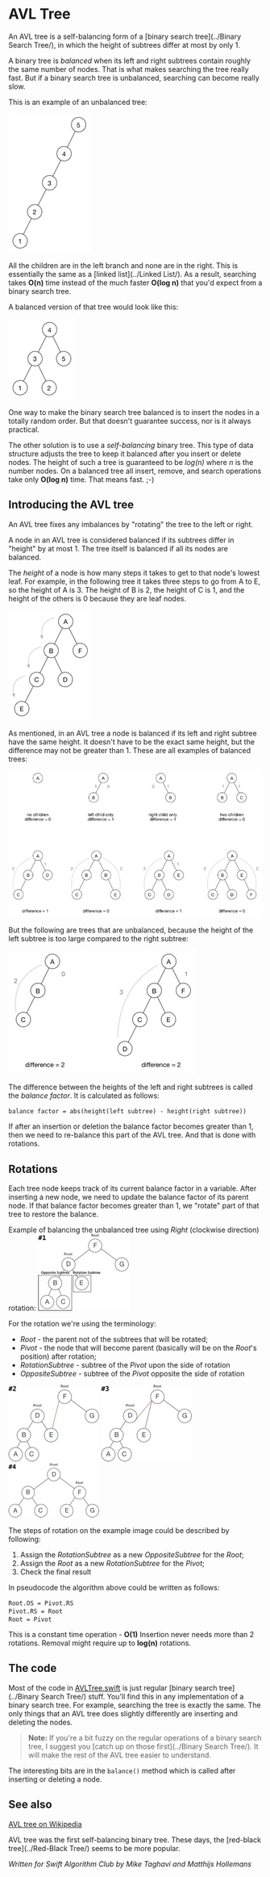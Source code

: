 # AVL Tree

An AVL tree is a self-balancing form of a [binary search tree](../Binary Search Tree/), in which the height of subtrees differ at most by only 1.

A binary tree is *balanced* when its left and right subtrees contain roughly the same number of nodes. That is what makes searching the tree really fast. But if a binary search tree is unbalanced, searching can become really slow.

This is an example of an unbalanced tree:

![Unbalanced tree](Images/Unbalanced.png)

All the children are in the left branch and none are in the right. This is essentially the same as a [linked list](../Linked List/). As a result, searching takes **O(n)** time instead of the much faster **O(log n)** that you'd expect from a binary search tree.

A balanced version of that tree would look like this:

![Balanced tree](Images/Balanced.png)

One way to make the binary search tree balanced is to insert the nodes in a totally random order. But that doesn't guarantee success, nor is it always practical.

The other solution is to use a *self-balancing* binary tree. This type of data structure adjusts the tree to keep it balanced after you insert or delete nodes. The height of such a tree is guaranteed to be *log(n)* where *n* is the number nodes. On a balanced tree all insert, remove, and search operations take only **O(log n)** time. That means fast. ;-)

## Introducing the AVL tree

An AVL tree fixes any imbalances by "rotating" the tree to the left or right.

A node in an AVL tree is considered balanced if its subtrees differ in "height" by at most 1. The tree itself is balanced if all its nodes are balanced.

The *height* of a node is how many steps it takes to get to that node's lowest leaf. For example, in the following tree it takes three steps to go from A to E, so the height of A is 3. The height of B is 2, the height of C is 1, and the height of the others is 0 because they are leaf nodes.

![Node height](Images/Height.png)

As mentioned, in an AVL tree a node is balanced if its left and right subtree have the same height. It doesn't have to be the exact same height, but the difference may not be greater than 1. These are all examples of balanced trees:

![Balanced trees](Images/BalanceOK.png)

But the following are trees that are unbalanced, because the height of the left subtree is too large compared to the right subtree:

![Unbalanced trees](Images/BalanceNotOK.png)

The difference between the heights of the left and right subtrees is called the *balance factor*. It is calculated as follows:

	balance factor = abs(height(left subtree) - height(right subtree))

If after an insertion or deletion the balance factor becomes greater than 1, then we need to re-balance this part of the AVL tree. And that is done with rotations.

## Rotations
Each tree node keeps track of its current balance factor in a variable. After inserting a new node, we need to update the balance factor of its parent node. If that balance factor becomes greater than 1, we "rotate" part of that tree to restore the balance.

Example of balancing the unbalanced tree using *Right* (clockwise direction) rotation:
![Rotation0](Images/RotationStep0.jpg)

For the rotation we're using the terminology:
* *Root* - the parent not of the subtrees that will be rotated;
* *Pivot* - the node that will become parent (basically will be on the *Root*'s position) after rotation;
* *RotationSubtree* - subtree of the *Pivot* upon the side of rotation
* *OppositeSubtree* - subtree of the *Pivot* opposite the side of rotation

![Rotation1](Images/RotationStep1.jpg) ![Rotation2](Images/RotationStep2.jpg) ![Rotation3](Images/RotationStep3.jpg)

The steps of rotation on the example image could be described by following:
1. Assign the *RotationSubtree* as a new *OppositeSubtree* for the *Root*;
2. Assign the *Root* as a new *RotationSubtree* for the *Pivot*;
3. Check the final result

In pseudocode the algorithm above could be written as follows:
```
Root.OS = Pivot.RS
Pivot.RS = Root
Root = Pivot
```

This is a constant time operation - __O(1)__
Insertion never needs more than 2 rotations. Removal might require up to __log(n)__ rotations.

## The code

Most of the code in [AVLTree.swift](AVLTree.swift) is just regular [binary search tree](../Binary Search Tree/) stuff. You'll find this in any implementation of a binary search tree. For example, searching the tree is exactly the same. The only things that an AVL tree does slightly differently are inserting and deleting the nodes.

> **Note:** If you're a bit fuzzy on the regular operations of a binary search tree, I suggest you [catch up on those first](../Binary Search Tree/). It will make the rest of the AVL tree easier to understand.

The interesting bits are in the `balance()` method which is called after inserting or deleting a node.

## See also

[AVL tree on Wikipedia](https://en.wikipedia.org/wiki/AVL_tree)

AVL tree was the first self-balancing binary tree. These days, the [red-black tree](../Red-Black Tree/) seems to be more popular.

*Written for Swift Algorithm Club by Mike Taghavi and Matthijs Hollemans*
